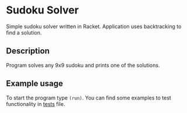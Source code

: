 # Sudoku Solver

Simple sudoku solver written in Racket. Application uses backtracking to find a solution. 

## Description

Program solves any 9x9 sudoku and prints one of the solutions. 

## Example usage

To start the program type `(run)`. You can find some examples to test functionality in [tests](tests) file. 
